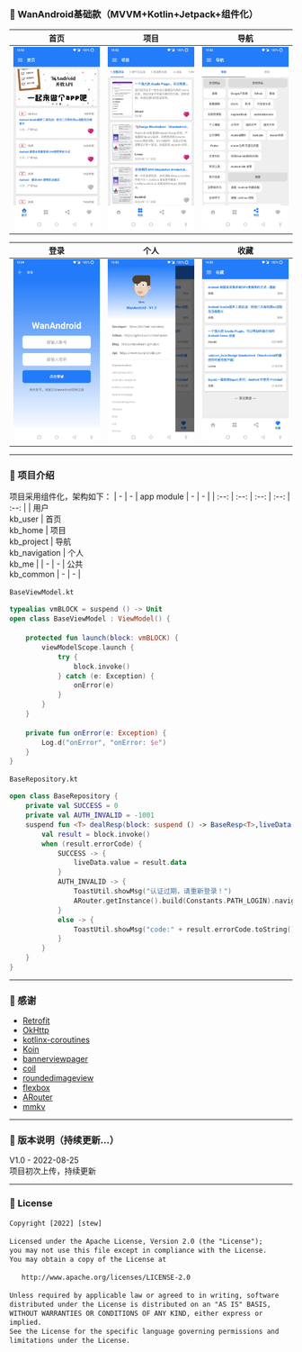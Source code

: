 ### 🥑 WanAndroid基础款（MVVM+Kotlin+Jetpack+组件化）

| 首页 | 项目 | 导航 |
| :--: | :--: | :--: |
| <img src="/github_imgs/w1.jpeg" width="256"/> | <img src="/github_imgs/w2.jpeg" width="256"/> | <img src="/github_imgs/w3.jpeg" width="256"/> |

| 登录 | 个人 | 收藏 |
| :--: | :--: | :--: |
| <img src="/github_imgs/w4.jpeg" width="256"/> | <img src="/github_imgs/w5.jpeg" width="256"/> | <img src="/github_imgs/w6.jpeg" width="256"/> |

---

### 🍓 项目介绍

项目采用组件化，架构如下：
| - | - | app module | - | - |
| :--: | :--: | :--: | :--: | :--: |
| 用户<br>kb_user | 首页<br>kb_home | 项目<br>kb_project | 导航<br>kb_navigation | 个人<br>kb_me |
| - | - | 公共<br>kb_common | - | - |

`BaseViewModel.kt`
```kotlin
typealias vmBLOCK = suspend () -> Unit
open class BaseViewModel : ViewModel() {

    protected fun launch(block: vmBLOCK) {
        viewModelScope.launch {
            try {
                block.invoke()
            } catch (e: Exception) {
                onError(e)
            }
        }
    }
    
    private fun onError(e: Exception) {
        Log.d("onError", "onError: $e")
    }
}
```
`BaseRepository.kt`
```kotlin
open class BaseRepository {
    private val SUCCESS = 0
    private val AUTH_INVALID = -1001
    suspend fun <T> dealResp(block: suspend () -> BaseResp<T>,liveData: MutableLiveData<T>) {
        val result = block.invoke()
        when (result.errorCode) {
            SUCCESS -> {
                liveData.value = result.data
            }
            AUTH_INVALID -> {
                ToastUtil.showMsg("认证过期，请重新登录！")
                ARouter.getInstance().build(Constants.PATH_LOGIN).navigation()
            }
            else -> {
                ToastUtil.showMsg("code:" + result.errorCode.toString() + " / msg:" + result.errorMsg)
            }
        }
    }
}
```
---

### 🥝 感谢
* [Retrofit](https://github.com/square/retrofit)
* [OkHttp](https://github.com/square/okhttp)
* [kotlinx-coroutines](https://github.com/Kotlin/kotlinx.coroutines)
* [Koin](https://insert-koin.io/docs/quickstart/android-viewmodel)
* [bannerviewpager](https://github.com/zhpanvip/BannerViewPager)
* [coil](https://github.com/coil-kt/coil/)
* [roundedimageview](https://github.com/vinc3m1/RoundedImageView)
* [flexbox](https://github.com/google/flexbox-layout)
* [ARouter](https://github.com/alibaba/ARouter)
* [mmkv](https://github.com/Tencent/MMKV/)
---

### 🍇 版本说明（持续更新...）
V1.0 - 2022-08-25<br>
项目初次上传，持续更新

---

### 🍋 License
```
Copyright [2022] [stew]

Licensed under the Apache License, Version 2.0 (the "License");
you may not use this file except in compliance with the License.
You may obtain a copy of the License at

   http://www.apache.org/licenses/LICENSE-2.0

Unless required by applicable law or agreed to in writing, software
distributed under the License is distributed on an "AS IS" BASIS,
WITHOUT WARRANTIES OR CONDITIONS OF ANY KIND, either express or implied.
See the License for the specific language governing permissions and
limitations under the License.
```
